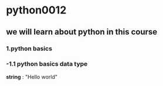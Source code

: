 # python0012
## we will learn about python in this course
### 1.python basics 
### -1.1 python basics data type 
**string** : "Hello world" 
